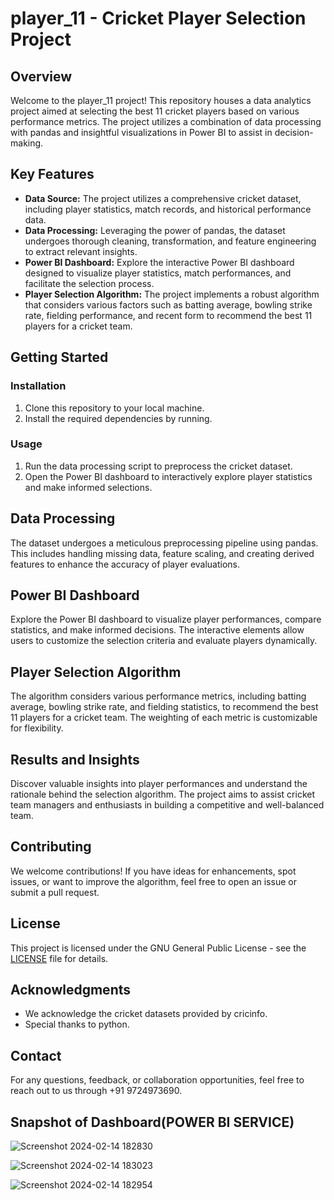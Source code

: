 # player_11 - Cricket Player Selection Project

## Overview
Welcome to the player_11 project! This repository houses a data analytics project aimed at selecting the best 11 cricket players based on various performance metrics. The project utilizes a combination of data processing with pandas and insightful visualizations in Power BI to assist in decision-making.

## Key Features
- **Data Source:** The project utilizes a comprehensive cricket dataset, including player statistics, match records, and historical performance data.
- **Data Processing:** Leveraging the power of pandas, the dataset undergoes thorough cleaning, transformation, and feature engineering to extract relevant insights.
- **Power BI Dashboard:** Explore the interactive Power BI dashboard designed to visualize player statistics, match performances, and facilitate the selection process.
- **Player Selection Algorithm:** The project implements a robust algorithm that considers various factors such as batting average, bowling strike rate, fielding performance, and recent form to recommend the best 11 players for a cricket team.

## Getting Started
### Installation
1. Clone this repository to your local machine.
2. Install the required dependencies by running.

### Usage
1. Run the data processing script to preprocess the cricket dataset.
2. Open the Power BI dashboard to interactively explore player statistics and make informed selections.

## Data Processing
The dataset undergoes a meticulous preprocessing pipeline using pandas. This includes handling missing data, feature scaling, and creating derived features to enhance the accuracy of player evaluations.

## Power BI Dashboard
Explore the Power BI dashboard to visualize player performances, compare statistics, and make informed decisions. The interactive elements allow users to customize the selection criteria and evaluate players dynamically.

## Player Selection Algorithm
The algorithm considers various performance metrics, including batting average, bowling strike rate, and fielding statistics, to recommend the best 11 players for a cricket team. The weighting of each metric is customizable for flexibility.

## Results and Insights
Discover valuable insights into player performances and understand the rationale behind the selection algorithm. The project aims to assist cricket team managers and enthusiasts in building a competitive and well-balanced team.

## Contributing
We welcome contributions! If you have ideas for enhancements, spot issues, or want to improve the algorithm, feel free to open an issue or submit a pull request.

## License
This project is licensed under the GNU General Public License - see the [LICENSE](<https://fsf.org/>) file for details.

## Acknowledgments
- We acknowledge the cricket datasets provided by cricinfo.
- Special thanks to python.

## Contact
For any questions, feedback, or collaboration opportunities, feel free to reach out to us through +91 9724973690.

## Snapshot of Dashboard(POWER BI SERVICE)
![Screenshot 2024-02-14 182830](https://github.com/Umangmavani/Cricket_player_11/assets/97956886/55f59b4d-f024-4783-96e2-ff1af473a59c)

![Screenshot 2024-02-14 183023](https://github.com/Umangmavani/Cricket_player_11/assets/97956886/449fb0a6-0125-40c8-9787-a8491908ce70)

![Screenshot 2024-02-14 182954](https://github.com/Umangmavani/Cricket_player_11/assets/97956886/0c09135a-d8c6-4085-82b8-9db45ebbfe7b)



